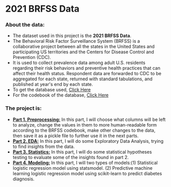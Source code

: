 # 2021 BRFSS Data


### About the data:
- The dataset used in this project is the __2021 BRFSS Data__.
- The Behavioral Risk Factor Surveillance System (BRFSS) is a collaborative project between all the states in the United States and participating US territories and the Centers for Disease Control and Prevention (CDC).
- It is used to collect prevalence data among adult U.S. residents regarding their risk behaviors and preventive health practices that can affect their health status. Respondent data are forwarded to CDC to be aggregated for each state, returned with standard tabulations, and published at year's end by each state.
- To get the database used, [Click Here](https://www.cdc.gov/brfss/annual_data/annual_2021.html)
- For the codebook of the database, [Click Here](https://www.cdc.gov/brfss/annual_data/2021/pdf/codebook21_llcp-v2-508.pdf)

### The project is:
- __[Part 1. Preprocessing:](https://github.com/Fawzy-Almatary/Portfolio-Projects/blob/main/BRFSS-Survey-2021-Analysis/1_Preprocessing.ipynb)__ In this part, I will choose what columns will be left to analyze, change the values in them to more human-readable form according to the BRFSS codebook, make other changes to the data, then save it as a pickle file to further use it in the next parts.<br>
- __[Part 2. EDA:](https://github.com/Fawzy-Almatary/Portfolio-Projects/blob/main/BRFSS-Survey-2021-Analysis/2_EDA.ipynb)__ In this part, I will do some Exploratory Data Analysis, trying to find insights from the data.<br>
- __[Part 3. Statistics:](https://github.com/Fawzy-Almatary/Portfolio-Projects/blob/main/BRFSS-Survey-2021-Analysis/3_Statistics.ipynb)__ In this part, I will do some statistical hypotheses testing to evaluate some of the insights found in part 2.<br>
- __[Part 4. Modeling:](https://github.com/Fawzy-Almatary/Portfolio-Projects/blob/main/BRFSS-Survey-2021-Analysis/4_Modeling.ipynb)__ In this part, I will two types of models:(1) Statistical logistic regression model using statsmodel. (2) Predictive machine learning logistic regression model using scikit-learn to predict diabetes diagnosis.
